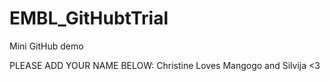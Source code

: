 # EMBL_GitHubtTrial
Mini GitHub demo

PLEASE ADD YOUR NAME BELOW:
Christine Loves Mangogo and Silvija <3
